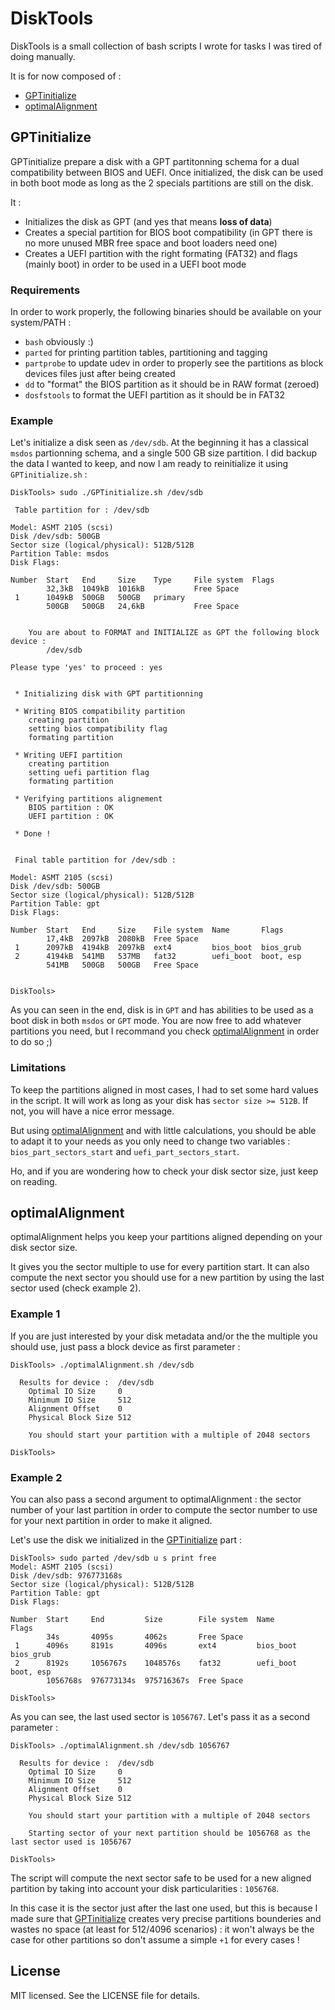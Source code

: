 # DiskTools

DiskTools is a small collection of bash scripts I wrote for tasks I was tired of doing manually.

It is for now composed of :
* [GPTinitialize](https://github.com/Hekmon/DiskTools#gptinitialize)
* [optimalAlignment](https://github.com/Hekmon/DiskTools#optimalalignment)


## GPTinitialize

GPTinitialize prepare a disk with a GPT partitonning schema for a dual compatibility between BIOS and UEFI. Once initialized, the disk can be used in both boot mode as long as the 2 specials partitions are still on the disk.

It :
* Initializes the disk as GPT (and yes that means __loss of data__)
* Creates a special partition for BIOS boot compatibility (in GPT there is no more unused MBR free space and boot loaders need one)
* Creates a UEFI partition with the right formating (FAT32) and flags (mainly boot) in order to be used in a UEFI boot mode

### Requirements

In order to work properly, the following binaries should be available on your system/PATH :

* `bash` obviously  :)
* `parted` for printing partition tables, partitioning and tagging
* `partprobe` to update udev in order to properly see the partitions as block devices files just after being created
* `dd` to "format" the BIOS partition as it should be in RAW format (zeroed)
* `dosfstools` to format the UEFI partition as it should be in FAT32


### Example

Let's initialize a disk seen as `/dev/sdb`. At the beginning it has a classical `msdos` partionning schema, and a single 500 GB size partition. I did backup the data I wanted to keep, and now I am ready to reinitialize it using `GPTinitialize.sh` :

```
DiskTools> sudo ./GPTinitialize.sh /dev/sdb

 Table partition for : /dev/sdb

Model: ASMT 2105 (scsi)
Disk /dev/sdb: 500GB
Sector size (logical/physical): 512B/512B
Partition Table: msdos
Disk Flags: 

Number  Start   End     Size    Type     File system  Flags
        32,3kB  1049kB  1016kB           Free Space
 1      1049kB  500GB   500GB   primary
        500GB   500GB   24,6kB           Free Space


	You are about to FORMAT and INITIALIZE as GPT the following block device :
		/dev/sdb

Please type 'yes' to proceed : yes


 * Initializing disk with GPT partitionning

 * Writing BIOS compatibility partition
	creating partition
	setting bios compatibility flag
    formating partition                                               

 * Writing UEFI partition
	creating partition
	setting uefi partition flag
	formating partition

 * Verifying partitions alignement
	BIOS partition : OK
	UEFI partition : OK

 * Done !


 Final table partition for /dev/sdb :

Model: ASMT 2105 (scsi)
Disk /dev/sdb: 500GB
Sector size (logical/physical): 512B/512B
Partition Table: gpt
Disk Flags: 

Number  Start   End     Size    File system  Name       Flags
        17,4kB  2097kB  2080kB  Free Space
 1      2097kB  4194kB  2097kB  ext4         bios_boot  bios_grub
 2      4194kB  541MB   537MB   fat32        uefi_boot  boot, esp
        541MB   500GB   500GB   Free Space


DiskTools>
```

As you can seen in the end, disk is in `GPT` and has abilities to be used as a boot disk in both `msdos` or `GPT` mode. You are now free to add whatever partitions you need, but I recommand you check [optimalAlignment](https://github.com/Hekmon/DiskTools#optimalalignment) in order to do so ;)

### Limitations

To keep the partitions aligned in most cases, I had to set some hard values in the script. It will work as long as your disk has `sector size >= 512B`. If not, you will have a nice error message.

But using [optimalAlignment](https://github.com/Hekmon/DiskTools#optimalalignment) and with little calculations, you should be able to adapt it to your needs as you only need to change two variables : `bios_part_sectors_start` and `uefi_part_sectors_start`.

Ho, and if you are wondering how to check your disk sector size, just keep on reading.

## optimalAlignment

optimalAlignment helps you keep your partitions aligned depending on your disk sector size.

It gives you the sector multiple to use for every partition start. It can also compute the next sector you should use for a new partition by using the last sector used (check example 2).

### Example 1

If you are just interested by your disk metadata and/or the the multiple you should use, just pass a block device as first parameter :

```
DiskTools> ./optimalAlignment.sh /dev/sdb

  Results for device :	/dev/sdb
    Optimal IO Size		0
    Minimum IO Size		512
    Alignment Offset	0
    Physical Block Size	512

	You should start your partition with a multiple of 2048 sectors

DiskTools>
```

### Example 2

You can also pass a second argument to optimalAlignment : the sector number of your last partition in order to compute the sector number to use for your next partition in order to make it aligned.

Let's use the disk we initialized in the [GPTinitialize](https://github.com/Hekmon/DiskTools#gptinitialize) part :

```
DiskTools> sudo parted /dev/sdb u s print free
Model: ASMT 2105 (scsi)
Disk /dev/sdb: 976773168s
Sector size (logical/physical): 512B/512B
Partition Table: gpt
Disk Flags: 

Number  Start     End         Size        File system  Name       Flags
        34s       4095s       4062s       Free Space
 1      4096s     8191s       4096s       ext4         bios_boot  bios_grub
 2      8192s     1056767s    1048576s    fat32        uefi_boot  boot, esp
        1056768s  976773134s  975716367s  Free Space

DiskTools>
```


As you can see, the last used sector is `1056767`. Let's pass it as a second parameter :

```
DiskTools> ./optimalAlignment.sh /dev/sdb 1056767

  Results for device :	/dev/sdb
    Optimal IO Size		0
    Minimum IO Size		512
    Alignment Offset	0
    Physical Block Size	512

	You should start your partition with a multiple of 2048 sectors

	Starting sector of your next partition should be 1056768 as the last sector used is 1056767

DiskTools>
```

The script will compute the next sector safe to be used for a new aligned partition by taking into account your disk particularities : `1056768`.

In this case it is the sector just after the last one used, but this is because I made sure that [GPTinitialize](https://github.com/Hekmon/DiskTools#gptinitialize) creates very precise partitions bounderies and wastes no space (at least for 512/4096 scenarios) : it won't always be the case for other partitions so don't assume a simple `+1` for every cases !


## License

MIT licensed. See the LICENSE file for details.

